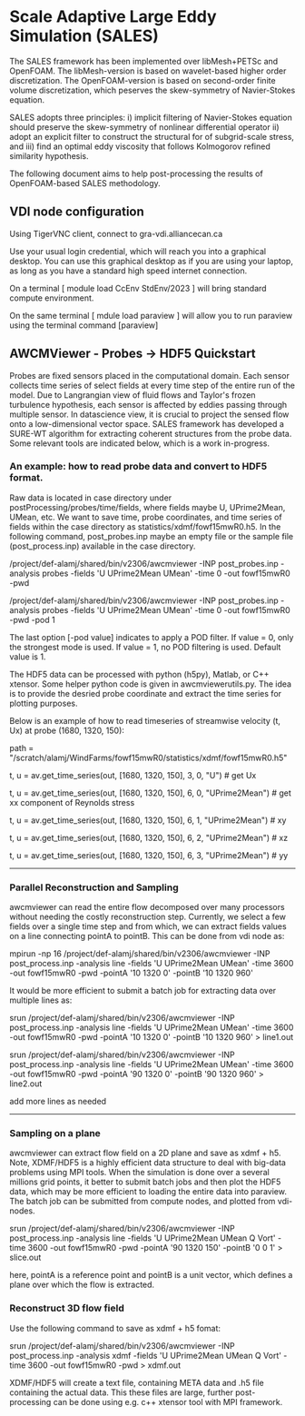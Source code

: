 
# Scale Adaptive Large Eddy Simulation (SALES)
The SALES framework has been implemented over libMesh+PETSc and OpenFOAM. The libMesh-version is based on wavelet-based higher order discretization. The OpenFOAM-version is based on second-order finite volume discretization, which peserves the skew-symmetry of Navier-Stokes equation. 

SALES adopts three principles: i) implicit filtering of Navier-Stokes equation should preserve the skew-symmetry of nonlinear differential operator ii) adopt an explicit filter to construct the structural for of subgrid-scale stress, and iii) find an optimal eddy viscosity that follows Kolmogorov refined similarity hypothesis. 

The following document aims to help post-processing the results of OpenFOAM-based SALES methodology.

## VDI node configuration
Using TigerVNC client, connect to gra-vdi.alliancecan.ca

Use your usual login credential, which will reach you into a graphical desktop. You can use this graphical desktop as if you are using your laptop, as long as you have a standard high speed internet connection. 

On a terminal [ module load CcEnv StdEnv/2023 ] will bring standard compute environment. 

On the same terminal [ mdule load paraview ] will allow you to run paraview using the terminal command [paraview]


## AWCMViewer - Probes -> HDF5 Quickstart

Probes are fixed sensors placed in the computational domain. Each sensor collects time series of select fields at every time step of the entire run of the model. Due to Langrangian view of fluid flows and Taylor's frozen turbulence hypothesis, each sensor is affected by eddies passing through multiple sensor. In datascience view, it is crucial to project the sensed flow onto a low-dimensional vector space. SALES framework has developed a SURE-WT algorithm for extracting coherent structures from the probe data. Some relevant tools are indicated below, which is a work in-progress. 

### An example: how to read probe data and convert to HDF5 format.

Raw data is located in case directory under postProcessing/probes/time/fields, where fields maybe U, UPrime2Mean, UMean, etc.
We want to save time, probe coordinates, and time series of fields within the case directory as statistics/xdmf/fowf15mwR0.h5. In the following command, post_probes.inp maybe an empty file or the sample file (post_process.inp) available in the case directory. 

/project/def-alamj/shared/bin/v2306/awcmviewer -INP post_probes.inp -analysis probes -fields 'U UPrime2Mean UMean' -time 0 -out fowf15mwR0 -pwd

/project/def-alamj/shared/bin/v2306/awcmviewer -INP post_probes.inp -analysis probes -fields 'U UPrime2Mean UMean' -time 0 -out fowf15mwR0 -pwd -pod 1

The last option [-pod value] indicates to apply a POD filter. If value = 0, only the strongest mode is used. If value = 1, no POD filtering is used. Default value is 1. 

The HDF5 data can be processed with python (h5py), Matlab, or C++ xtensor. Some helper python code is given in awcmviewerutils.py. The idea is to provide the desried probe coordinate and extract the time series for plotting purposes. 

Below is an example of how to read timeseries of streamwise velocity (t, Ux) at probe (1680, 1320, 150):

path = "/scratch/alamj/WindFarms/fowf15mwR0/statistics/xdmf/fowf15mwR0.h5"

t, u = av.get_time_series(out, [1680, 1320, 150], 3, 0, "U") # get Ux

t, u = av.get_time_series(out, [1680, 1320, 150], 6, 0, "UPrime2Mean") # get xx component of Reynolds stress 

t, u = av.get_time_series(out, [1680, 1320, 150], 6, 1, "UPrime2Mean") # xy

t, u = av.get_time_series(out, [1680, 1320, 150], 6, 2, "UPrime2Mean") # xz

t, u = av.get_time_series(out, [1680, 1320, 150], 6, 3, "UPrime2Mean") # yy

----------------------------------------------------------------------------------------------------------------------------------------------------------

### Parallel Reconstruction and Sampling

awcmviewer can read the entire flow decomposed over many processors without needing the costly reconstruction step. Currently, we select a few fields over a single time step and from which, we can extract fields values on a line connecting pointA to pointB. This can be done from vdi node as:

mpirun -np 16 /project/def-alamj/shared/bin/v2306/awcmviewer -INP post_process.inp -analysis line -fields 'U UPrime2Mean UMean' -time 3600 -out fowf15mwR0 -pwd -pointA '10 1320 0' -pointB '10 1320 960'

It would be more efficient to submit a batch job for extracting data over multiple lines as:

srun /project/def-alamj/shared/bin/v2306/awcmviewer -INP post_process.inp -analysis line -fields 'U UPrime2Mean UMean' -time 3600 -out fowf15mwR0 -pwd -pointA '10 1320 0' -pointB '10 1320 960' > line1.out

srun /project/def-alamj/shared/bin/v2306/awcmviewer -INP post_process.inp -analysis line -fields 'U UPrime2Mean UMean' -time 3600 -out fowf15mwR0 -pwd -pointA '90 1320 0' -pointB '90 1320 960' > line2.out

add more lines as needed

----------------------------------------------------------------------------------------------------------------------------------------------------------

### Sampling on a plane

awcmviewer can extract flow field on a 2D plane and save as xdmf + h5. Note, XDMF/HDF5 is a highly efficient data structure to deal with big-data problems using MPI tools. When the simulation is done over a several millions grid points, it better to submit batch jobs and then plot the HDF5 data, which may be more efficient to loading the entire data into paraview. The batch job can be submitted from compute nodes, and plotted from vdi-nodes. 

srun /project/def-alamj/shared/bin/v2306/awcmviewer -INP post_process.inp -analysis line -fields 'U UPrime2Mean UMean Q Vort' -time 3600 -out fowf15mwR0 -pwd -pointA '90 1320 150' -pointB '0 0 1' > slice.out

here, pointA is a reference point and pointB is a unit vector, which defines a plane over which the flow is extracted. 

### Reconstruct 3D flow field

Use the following command to save as xdmf + h5 fomat:

srun /project/def-alamj/shared/bin/v2306/awcmviewer -INP post_process.inp -analysis xdmf -fields 'U UPrime2Mean UMean Q Vort' -time 3600 -out fowf15mwR0 -pwd  > xdmf.out

XDMF/HDF5 will create a text file, containing META data and .h5 file containing the actual data. This these files are large, further post-processing can be done using e.g. c++ xtensor tool with MPI framework. 









